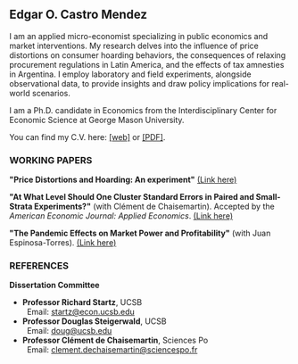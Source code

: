 ## Edgar O. Castro Mendez

I am an applied micro-economist specializing in public economics and market interventions. My research delves into the influence of price distortions on consumer hoarding behaviors, the consequences of relaxing procurement regulations in Latin America, and the effects of tax amnesties in Argentina. I employ laboratory and field experiments, alongside observational data, to provide insights and draw policy implications for real-world scenarios.

I am a Ph.D. candidate in Economics from the Interdisciplinary Center for Economic Science at George Mason University.

You can find my C.V. here: [[web]](https://jdramirezc.github.io/cv/cv) or [[PDF]](https://ucsb.app.box.com/file/867460274263?s=ksill3l2h2lq1dso7s0cq7dqj7ds6dva).

### WORKING PAPERS

**"Price Distortions and Hoarding: An experiment\"** [(Link here)](https://papers.ssrn.com/sol3/papers.cfm?abstract_id=3946092)

**"At What Level Should One Cluster Standard Errors in Paired and
Small-Strata Experiments?\"** (with Clément de Chaisemartin). Accepted by the *American Economic Journal: Applied Economics*. [(Link here)](https://papers.ssrn.com/sol3/papers.cfm?abstract_id=3520820)

**"The Pandemic Effects on Market Power and Profitability\"** (with Juan Espinosa-Torres). [(Link here)](https://papers.ssrn.com/sol3/papers.cfm?abstract_id=4120819)

### REFERENCES

**Dissertation Committee**
-   **Professor Richard Startz**, UCSB\
&nbsp; Email: [startz@econ.ucsb.edu](mailto:startz@ucsb.edu)
-   **Professor Douglas Steigerwald**, UCSB\
&nbsp; Email: <doug@ucsb.edu>
-   **Professor Clément de Chaisemartin**, Sciences Po\
&nbsp; Email: <clement.dechaisemartin@sciencespo.fr>
